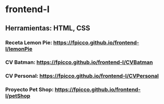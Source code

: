 # frontend-I
## Herramientas: HTML, CSS
### Receta Lemon Pie: https://fpicco.github.io/frontend-I/lemonPie
### CV Batman: https://fpicco.github.io/frontend-I/CVBatman
### CV Personal: https://fpicco.github.io/frontend-I/CVPersonal
### Proyecto Pet Shop: https://fpicco.github.io/frontend-I/petShop
